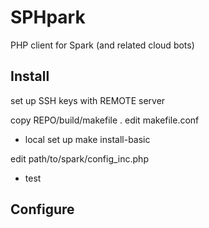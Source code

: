 # SPHpark

PHP client for Spark (and related cloud bots)

## Install

set up SSH keys with REMOTE server

copy REPO/build/makefile .
edit makefile.conf

* local set up
make install-basic

edit path/to/spark/config_inc.php 

* test



## Configure

